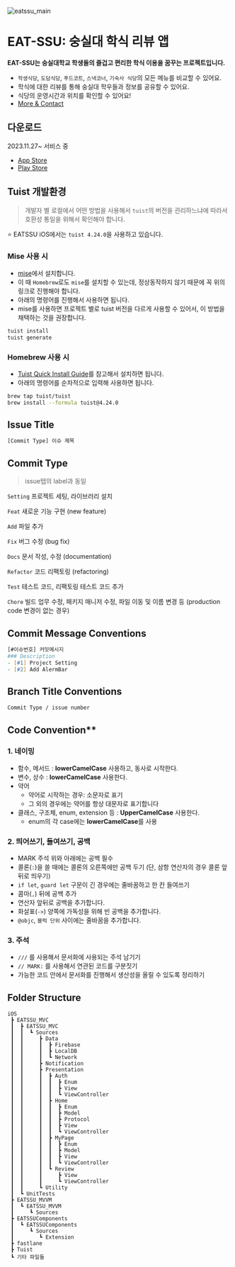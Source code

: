 ![eatssu_main](https://github.com/user-attachments/assets/ae21de9d-8333-46fb-b0ad-d8578f572fda)

# EAT-SSU: 숭실대 학식 리뷰 앱 
**EAT-SSU는 숭실대학교 학생들의 즐겁고 편리한 학식 이용을 꿈꾸는 프로젝트입니다.**
- `학생식당`, `도담식당`, `푸드코트`, `스낵코너`, `기숙사 식당`의 모든 메뉴를 비교할 수 있어요.
- 학식에 대한 리뷰를 통해 숭실대 학우들과 정보를 공유할 수 있어요.
- 식당의 운영시간과 위치를 확인할 수 있어요!
- [More & Contact](https://hi-jin-1514.notion.site/EAT-SSU-b04aaec9b7814a628c6ef6b3e08c74a3)

## 다운로드 
2023.11.27~ 서비스 중
- [App Store](https://apps.apple.com/kr/app/eat-ssu-%EC%88%AD%EC%8B%A4%EB%8C%80-%ED%95%99%EC%8B%9D-%EB%A6%AC%EB%B7%B0-%EC%95%B1/id6472618331)
- [Play Store](https://play.google.com/store/apps/details?id=com.eatssu.android)

## Tuist 개발환경

> 개발자 별 로컬에서 어떤 방법을 사용해서 `tuist`의 버전을 괸리하느냐에 따라서 호환성 통일을 위해서 확인해야 합니다.

⭐️ EATSSU iOS에서는 `tuist 4.24.0`을 사용하고 있습니다.

### Mise 사용 시

- [mise](https://github.com/jdx/mise)에서 설치합니다.
- 이 때 `Homebrew`로도 `mise`를 설치할 수 있는데, 정상동작하지 않기 때문에 꼭 위의 링크로 진행해야 합니다.
- 아래의 명령어를 진행해서 사용하면 됩니다.
- mise를 사용하면 프로젝트 별로 tuist 버전을 다르게 사용할 수 있어서, 이 방법을 채택하는 것을 권장합니다.
```zsh
tuist install
tuist generate
```

### Homebrew 사용 시

- [Tuist Quick Install Guide](https://docs.tuist.dev/en/guides/quick-start/install-tuist)를 참고해서 설치하면 됩니다.
- 아래의 명령어를 순차적으로 입력해 사용하면 됩니다.

```zsh
brew tap tuist/tuist
brew install --formula tuist@4.24.0
```

## Issue Title

``` zsh
[Commit Type] 이슈 제목
```

## Commit Type

> issue탭의 label과 동일

`Setting` 프로젝트 세팅, 라이브러리 설치

`Feat` 새로운 기능 구현 (new feature)

`Add` 파일 추가

`Fix` 버그 수정 (bug fix)

`Docs` 문서 작성, 수정 (documentation)

`Refactor` 코드 리팩토링 (refactoring)

`Test` 테스트 코드, 리팩토링 테스트 코드 추가

`Chore` 빌드 업무 수정, 패키지 매니저 수정, 파일 이동 및 이름 변경 등 (production code 변경이 없는 경우)

## Commit Message Conventions

``` zsh
[#이슈번호] 커밋메시지
### Description
- [#1] Project Setting
- [#2] Add AlermBar
```

## Branch Title Conventions

```zsh
Commit Type / issue number
```

## Code Convention**

### 1. 네이밍

- 함수, 메서드 : **lowerCamelCase** 사용하고, 동사로 시작한다.
- 변수, 상수 : **lowerCamelCase** 사용한다.
- 약어
  - 약어로 시작하는 경우: 소문자로 표기
  - 그 외의 경우에는 약어를 항상 대문자로 표기합니다
- 클래스, 구조체, enum, extension 등 : **UpperCamelCase** 사용한다.
  - enum의 각 case에는 **lowerCamelCase**를 사용

### 2. 띄어쓰기, 들여쓰기, 공백

- MARK 주석 위와 아래에는 공백 필수
- 콜론(`:`)을 쓸 때에는 콜론의 오른쪽에만 공백 두기 (단, 삼항 연산자의 경우 콜론 앞뒤로 띄우기)
- `if let`, `guard let` 구문이 긴 경우에는 줄바꿈하고 한 칸 들여쓰기
- 콤마(`,`) 뒤에 공백 추가
- 연산자 앞뒤로 공백을 추가합니다.
- 화살표(`->`) 양쪽에 가독성을 위해 빈 공백을 추가합니다.
- `@objc`, `블럭 단위` 사이에는 줄바꿈을 추가합니다.

### 3. 주석

- `///` 를 사용해서 문서화에 사용되는 주석 남기기
- `// MARK:` 를 사용해서 연관된 코드를 구분짓기
- 가능한 코드 안에서 문서화를 진행해서 생산성을 올릴 수 있도록 정리하기

## Folder Structure
```
iOS
 ┣ EATSSU_MVC
 ┃  ┣ EATSSU_MVC
 ┃  ┃  ┗ Sources
 ┃  ┃     ┣ Data
 ┃  ┃     ┃  ┣ Firebase
 ┃  ┃     ┃  ┣ LocalDB
 ┃  ┃     ┃  ┗ Network
 ┃  ┃     ┣ Notification
 ┃  ┃     ┣ Presentation
 ┃  ┃     ┃  ┣ Auth
 ┃  ┃     ┃  ┃  ┣ Enum
 ┃  ┃     ┃  ┃  ┣ View
 ┃  ┃     ┃  ┃  ┗ ViewController
 ┃  ┃     ┃  ┣ Home
 ┃  ┃     ┃  ┃  ┣ Enum
 ┃  ┃     ┃  ┃  ┣ Model
 ┃  ┃     ┃  ┃  ┣ Protocol
 ┃  ┃     ┃  ┃  ┣ View
 ┃  ┃     ┃  ┃  ┗ ViewController
 ┃  ┃     ┃  ┣ MyPage
 ┃  ┃     ┃  ┃  ┣ Enum
 ┃  ┃     ┃  ┃  ┣ Model
 ┃  ┃     ┃  ┃  ┣ View
 ┃  ┃     ┃  ┃  ┗ ViewController
 ┃  ┃     ┃  ┗ Review
 ┃  ┃     ┃     ┣ View
 ┃  ┃     ┃     ┗ ViewController
 ┃  ┃     ┗ Utility
 ┃  ┗ UnitTests
 ┣ EATSSU_MVVM
 ┃  ┗ EATSSU_MVVM
 ┃     ┗ Sources
 ┣ EATSSUComponents
 ┃  ┗ EATSSUComponents
 ┃     ┗ Sources
 ┃        ┗ Extension
 ┣ fastlane
 ┣ Tuist
 ┗ 기타 파일들
```
